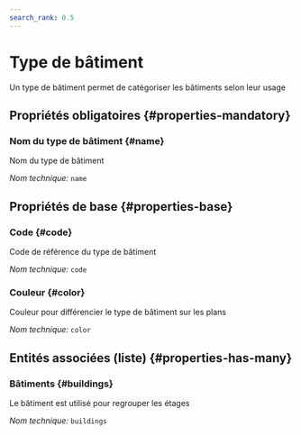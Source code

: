 ```yaml
---
search_rank: 0.5
---    
```

# Type de bâtiment
<!--- THIS FILE IS GENERATED PLEASE DO NOT EDIT IT DIRECTLY --->

Un type de bâtiment permet de catégoriser les bâtiments selon leur usage

<OH code="buildingType"/>




## Propriétés obligatoires {#properties-mandatory}
    
### Nom du type de bâtiment {#name}

Nom du type de bâtiment

*Nom technique:* ```name```
<PH code="buildingType:name"/>

    


## Propriétés de base {#properties-base}
    
### Code {#code}

Code de référence du type de bâtiment

*Nom technique:* ```code```
<PH code="buildingType:code"/>

### Couleur {#color}

Couleur pour différencier le type de bâtiment sur les plans

*Nom technique:* ```color```
<PH code="buildingType:color"/>

    



## Entités associées (liste) {#properties-has-many}

### Bâtiments {#buildings}

Le bâtiment est utilisé pour regrouper les étages

*Nom technique:* ```buildings```
<PH code="buildingType:buildings"/>




